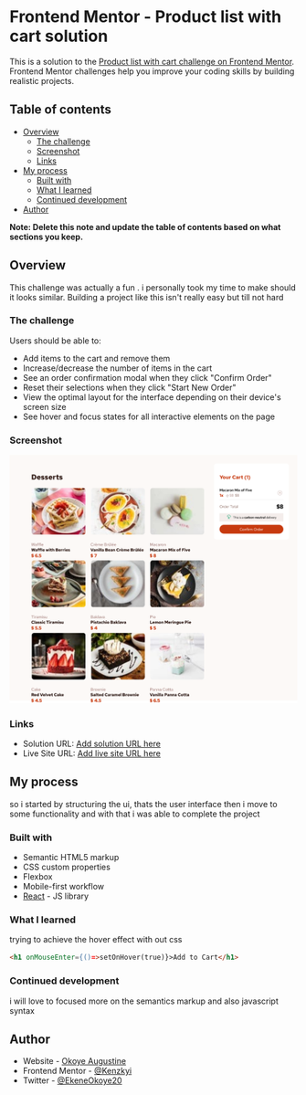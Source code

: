 # Frontend Mentor - Product list with cart solution

This is a solution to the [Product list with cart challenge on Frontend Mentor](https://www.frontendmentor.io/challenges/product-list-with-cart-5MmqLVAp_d). Frontend Mentor challenges help you improve your coding skills by building realistic projects. 

## Table of contents

- [Overview](#overview)
  - [The challenge](#the-challenge)
  - [Screenshot](#screenshot)
  - [Links](#links)
- [My process](#my-process)
  - [Built with](#built-with)
  - [What I learned](#what-i-learned)
  - [Continued development](#continued-development)
- [Author](#author)

**Note: Delete this note and update the table of contents based on what sections you keep.**

## Overview

This challenge was actually a fun . i personally took my time to make should it looks similar. Building a project like this isn't really easy but till not hard

### The challenge

Users should be able to:

- Add items to the cart and remove them
- Increase/decrease the number of items in the cart
- See an order confirmation modal when they click "Confirm Order"
- Reset their selections when they click "Start New Order"
- View the optimal layout for the interface depending on their device's screen size
- See hover and focus states for all interactive elements on the page

### Screenshot

![](./src/assets/images/work-done.png)

### Links

- Solution URL: [Add solution URL here](https://product-list-seven-tau.vercel.app)
- Live Site URL: [Add live site URL here](https://product-list-seven-tau.vercel.app)

## My process

so i started by structuring the ui, thats the user interface then i move to some functionality and with that i was able to complete the project

### Built with

- Semantic HTML5 markup
- CSS custom properties
- Flexbox
- Mobile-first workflow
- [React](https://reactjs.org/) - JS library


### What I learned

trying to achieve the hover effect with out css 

```html
<h1 onMouseEnter={()=>setOnHover(true)}>Add to Cart</h1>
```

### Continued development

i will love to focused more on the semantics markup and also javascript syntax



## Author

- Website - [Okoye Augustine](https://product-list-seven-tau.vercel.app)
- Frontend Mentor - [@Kenzkyi](https://www.frontendmentor.io/profile/Kenzkyi)
- Twitter - [@EkeneOkoye20](https://www.twitter.com/EkeneOkoye20)

